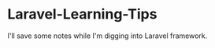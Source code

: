 Laravel-Learning-Tips
=====================

I'll save some notes while I'm digging into Laravel framework.
